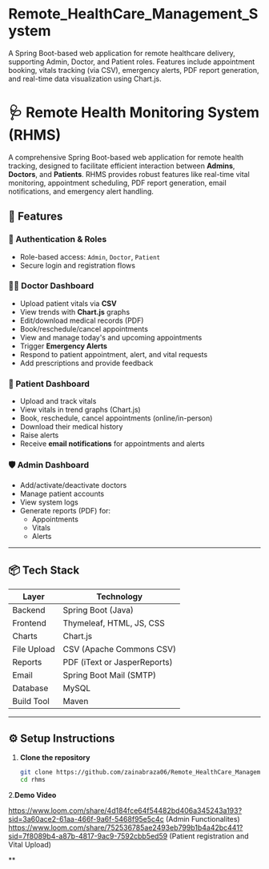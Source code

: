 # Remote_HealthCare_Management_System
A Spring Boot-based web application for remote healthcare delivery, supporting Admin, Doctor, and Patient roles. Features include appointment booking, vitals tracking (via CSV), emergency alerts, PDF report generation, and real-time data visualization using Chart.js.
# 🩺 Remote Health Monitoring System (RHMS)

A comprehensive Spring Boot-based web application for remote health tracking, designed to facilitate efficient interaction between **Admins**, **Doctors**, and **Patients**. RHMS provides robust features like real-time vital monitoring, appointment scheduling, PDF report generation, email notifications, and emergency alert handling.

## 🚀 Features

### 🔐 Authentication & Roles
- Role-based access: `Admin`, `Doctor`, `Patient`
- Secure login and registration flows

### 👨‍⚕️ Doctor Dashboard
- Upload patient vitals via **CSV**
- View trends with **Chart.js** graphs
- Edit/download medical records (PDF)
- Book/reschedule/cancel appointments
- View and manage today's and upcoming appointments
- Trigger **Emergency Alerts**
- Respond to patient appointment, alert, and vital requests
- Add prescriptions and provide feedback

### 👤 Patient Dashboard
- Upload and track vitals
- View vitals in trend graphs (Chart.js)
- Book, reschedule, cancel appointments (online/in-person)
- Download their medical history
- Raise alerts
- Receive **email notifications** for appointments and alerts

### 🛡️ Admin Dashboard
- Add/activate/deactivate doctors
- Manage patient accounts
- View system logs
- Generate reports (PDF) for:
  - Appointments
  - Vitals
  - Alerts

---

## 📦 Tech Stack

| Layer        | Technology                  |
|--------------|-----------------------------|
| Backend      | Spring Boot (Java)          |
| Frontend     | Thymeleaf, HTML, JS, CSS    |
| Charts       | Chart.js                    |
| File Upload  | CSV (Apache Commons CSV)    |
| Reports      | PDF (iText or JasperReports)|
| Email        | Spring Boot Mail (SMTP)     |
| Database     | MySQL                       |
| Build Tool   | Maven                       |

---

## ⚙️ Setup Instructions

1. **Clone the repository**
   ```bash
   git clone https://github.com/zainabraza06/Remote_HealthCare_Management_System.git
   cd rhms

  2.**Demo Video**

  https://www.loom.com/share/4d184fce64f54482bd406a345243a193?sid=3a60ace2-61aa-466f-9a6f-5468f95e5c4c (Admin Functionalites)
  https://www.loom.com/share/752536785ae2493eb799b1b4a42bc441?sid=7f8089b4-a87b-4817-9ac9-7592cbb5ed59 (Patient registration and Vital Upload)
  
**